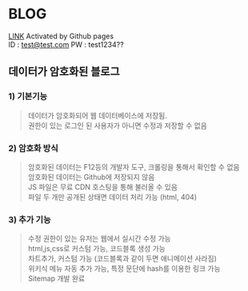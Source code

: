 # BLOG

[LINK](https://oculi-s.github.io/sample) Activated by Github pages  
ID : test@test.com PW : test1234??

## 데이터가 암호화된 블로그
### 1) 기본기능
> 데이터가 암호화되어 웹 데이터베이스에 저장됨.  
> 권한이 있는 로그인 된 사용자가 아니면 수정과 저장할 수 없음  

### 2) 암호화 방식
> 암호화된 데이터는 F12등의 개발자 도구, 크롤링을 통해서 확인할 수 없음  
> 암호화된 데이터는 Github에 저장되지 않음  
> JS 파일은 무료 CDN 호스팅을 통해 불러올 수 있음  
> 파일 두 개만 공개된 상태면 데이터 처리 가능 (html, 404)  

### 3) 추가 기능
> 수정 권한이 있는 유저는 웹에서 실시간 수정 가능  
> html,js,css로 커스텀 가능, 코드블록 생성 가능  
> 차트추가, 커스텀 가능 (코드블록과 같이 두면 애니메이션 사라짐)  
> 위키식 메뉴 자동 추가 가능, 특정 문단에 hash를 이용한 링크 가능  
> Sitemap 개발 완료  
